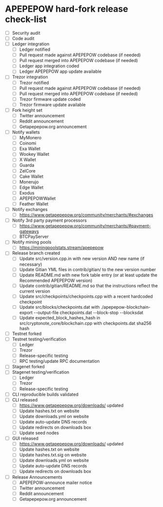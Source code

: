 # APEPEPOW hard-fork release check-list

- [ ] Security audit
- [ ] Code audit
- [ ] Ledger integration
  - [ ] Ledger notified
  - [ ] Pull request made against APEPEPOW codebase (if needed)
  - [ ] Pull request merged into APEPEPOW codebase (if needed)
  - [ ] Ledger app integration coded
  - [ ] Ledger APEPEPOW app update available
- [ ] Trezor integration
  - [ ] Trezor notified
  - [ ] Pull request made against APEPEPOW codebase (if needed)
  - [ ] Pull request merged into APEPEPOW codebase (if needed)
  - [ ] Trezor firmware update coded
  - [ ] Trezor firmware update available
- [ ] Fork height set
  - [ ] Twitter announcement
  - [ ] Reddit announcement
  - [ ] Getapepepow.org announcement
- [ ] Notify wallets
  - [ ] MyMonero
  - [ ] Coinomi
  - [ ] Exa Wallet
  - [ ] Wookey Wallet
  - [ ] X Wallet
  - [ ] Guarda
  - [ ] ZelCore
  - [ ] Cake Wallet
  - [ ] Monerujo
  - [ ] Edge Wallet
  - [ ] Exodus
  - [ ] APEPEPOWWallet
  - [ ] Feather Wallet
- [ ] Notify exchanges
  - [ ] https://www.getapepepow.org/community/merchants/#exchanges
- [ ] Notify 3rd party payment processors
  - [ ] https://www.getapepepow.org/community/merchants/#payment-gateways
  - [ ] BTCPayServer
- [ ] Notify mining pools
  - [ ] https://miningpoolstats.stream/apepepow
- [ ] Release branch created
  - [ ] Update src/version.cpp.in with new version AND new name (if necessary)
  - [ ] Update Gitian YML files in contrib/gitian/ to the new version number
  - [ ] Update README.md with new fork table entry (or at least update the Recommended APEPEPOW version)
  - [ ] Update contrib/gitian/README.md so that the instructions reflect the current version
  - [ ] Update src/checkpoints/checkpoints.cpp with a recent hardcoded checkpoint
  - [ ] Update src/blocks/checkpoints.dat with ./apepepow-blockchain-export --output-file checkpoints.dat --block-stop <recent block height> --blocksdat
  - [ ] Update expected_block_hashes_hash in src/cryptonote_core/blockchain.cpp with checkpoints.dat sha256 hash
- [ ] Testnet forked
- [ ] Testnet testing/verification
  - [ ] Ledger
  - [ ] Trezor
  - [ ] Release-specific testing
  - [ ] RPC testing/update RPC documentation
- [ ] Stagenet forked
- [ ] Stagenet testing/verification
  - [ ] Ledger
  - [ ] Trezor
  - [ ] Release-specific testing
- [ ] CLI reproducible builds validated
- [ ] CLI released
  - [ ] https://www.getapepepow.org/downloads/ updated
  - [ ] Update hashes.txt on website
  - [ ] Update downloads.yml on website
  - [ ] Update auto-update DNS records
  - [ ] Update redirects on downloads box
  - [ ] Update seed nodes
- [ ] GUI released
  - [ ] https://www.getapepepow.org/downloads/ updated
  - [ ] Update hashes.txt on website
  - [ ] Update hashes.txt.sig on website
  - [ ] Update downloads.yml on website
  - [ ] Update auto-update DNS records
  - [ ] Update redirects on downloads box
- [ ] Release Announcements
  - [ ] APEPEPOW-announce mailer notice
  - [ ] Twitter announcement
  - [ ] Reddit announcement
  - [ ] Getapepepow.org announcement
